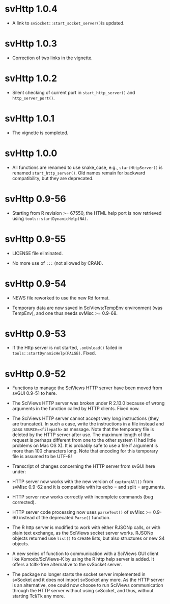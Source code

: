 # svHttp 1.0.4

-   A link to `svSocket::start_socket_server()`is updated.

# svHttp 1.0.3

-   Correction of two links in the vignette.

# svHttp 1.0.2

-   Silent checking of current port in `start_http_server()` and `http_server_port()`.

# svHttp 1.0.1

-   The vignette is completed.

# svHttp 1.0.0

-   All functions are renamed to use snake_case, e.g., `startHttpServer()` is renamed `start_http_server()`. Old names remain for backward compatibility, but they are deprecated.

# svHttp 0.9-56

-   Starting from R revision \>= 67550, the HTML help port is now retrieved using `tools::startDynamicHelp(NA)`.

# svHttp 0.9-55

-   LICENSE file eliminated.

-   No more use of `:::` (not allowed by CRAN).

# svHttp 0.9-54

-   NEWS file reworked to use the new Rd format.

-   Temporary data are now saved in SciViews:TempEnv environment (was TempEnv), and one thus needs svMisc \>= 0.9-68.

# svHttp 0.9-53

-   If the Http server is not started, `.onUnload()` failed in `tools::startDynamicHelp(FALSE)`. Fixed.

# svHttp 0.9-52

-   Functions to manage the SciViews HTTP server have been moved from svGUI 0.9-51 to here.

-   The SciViews HTTP server was broken under R 2.13.0 because of wrong arguments in the function called by HTTP clients. Fixed now.

-   The SciViews HTTP server cannot accept very long instructions (they are truncated). In such a case, write the instructions in a file instead and pass `SOURCE=<filepath>` as message. Note that the temporary file is deleted by the HTTP server after use. The maximum length of the request is perhaps different from one to the other system (I had little problems on Mac OS X). It is probably safe to use a file if argument is more than 100 characters long. Note that encoding for this temporary file is assumed to be UTF-8!

-   Transcript of changes concerning the HTTP server from svGUI here under:

-   HTTP server now works with the new version of `captureAll()` from svMisc 0.9-62 and it is compatible with its echo = and split = arguments.

-   HTTP server now works correctly with incomplete commands (bug corrected).

-   HTTP server code processing now uses `parseText()` of svMisc \>= 0.9-60 instead of the deprecated `Parse()` function.

-   The R http server is modified to work with either RJSONp calls, or with plain text exchange, as the SciViews socket server works. RJSONp objects returned use `list()` to create lists, but also structures or new S4 objects.

-   A new series of function to communication with a SciViews GUI client like Komodo/SciViews-K by using the R http help server is added. It offers a tcltk-free alternative to the svSocket server.

-   The package no longer starts the socket server implemented in svSocket and it does not import svSocket any more. As the HTTP server is an alternative, one could now choose to run SciViews communication through the HTTP server without using svSocket, and thus, without starting Tcl/Tk any more.

